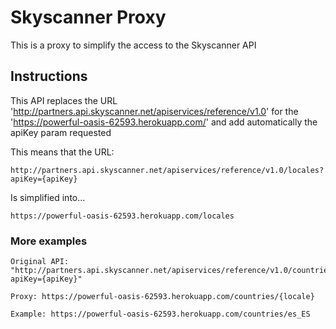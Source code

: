 # Skyscanner Proxy

This is a proxy to simplify the access to the Skyscanner API

## Instructions

This API replaces the URL 'http://partners.api.skyscanner.net/apiservices/reference/v1.0' for the 'https://powerful-oasis-62593.herokuapp.com/' and add automatically the apiKey param requested

This means that the URL:

```
http://partners.api.skyscanner.net/apiservices/reference/v1.0/locales?apiKey={apiKey}
```

Is simplified into...

```
https://powerful-oasis-62593.herokuapp.com/locales
```

### More examples

```
Original API: "http://partners.api.skyscanner.net/apiservices/reference/v1.0/countries/{locale}?apiKey={apiKey}"

Proxy: https://powerful-oasis-62593.herokuapp.com/countries/{locale}

Example: https://powerful-oasis-62593.herokuapp.com/countries/es_ES
```